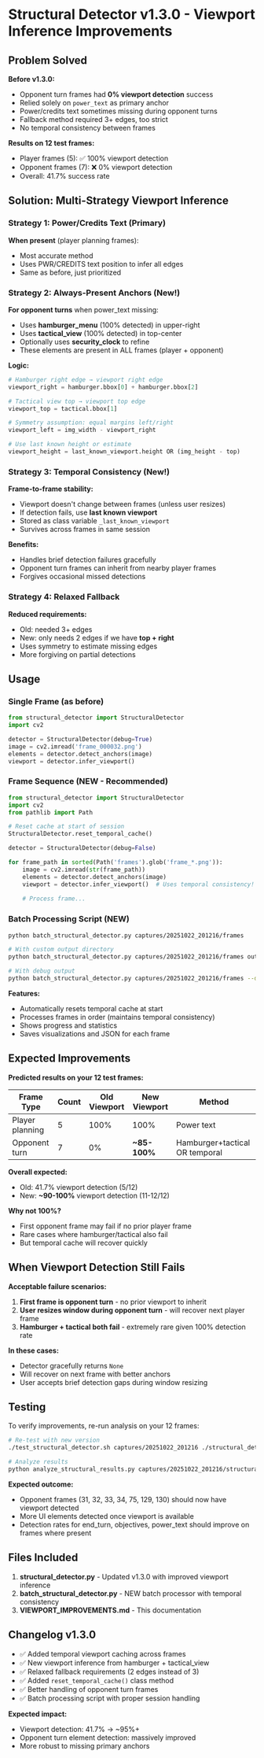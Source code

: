 # Structural Detector v1.3.0 - Viewport Inference Improvements

## Problem Solved

**Before v1.3.0:**
- Opponent turn frames had **0% viewport detection** success
- Relied solely on `power_text` as primary anchor
- Power/credits text sometimes missing during opponent turns
- Fallback method required 3+ edges, too strict
- No temporal consistency between frames

**Results on 12 test frames:**
- Player frames (5): ✅ 100% viewport detection
- Opponent frames (7): ❌ 0% viewport detection
- Overall: 41.7% success rate

## Solution: Multi-Strategy Viewport Inference

### Strategy 1: Power/Credits Text (Primary)
**When present** (player planning frames):
- Most accurate method
- Uses PWR/CREDITS text position to infer all edges
- Same as before, just prioritized

### Strategy 2: Always-Present Anchors (New!)
**For opponent turns** when power_text missing:
- Uses **hamburger_menu** (100% detected) in upper-right
- Uses **tactical_view** (100% detected) in top-center
- Optionally uses **security_clock** to refine
- These elements are present in ALL frames (player + opponent)

**Logic:**
```python
# Hamburger right edge → viewport right edge
viewport_right = hamburger.bbox[0] + hamburger.bbox[2]

# Tactical view top → viewport top edge  
viewport_top = tactical.bbox[1]

# Symmetry assumption: equal margins left/right
viewport_left = img_width - viewport_right

# Use last known height or estimate
viewport_height = last_known_viewport.height OR (img_height - top)
```

### Strategy 3: Temporal Consistency (New!)
**Frame-to-frame stability:**
- Viewport doesn't change between frames (unless user resizes)
- If detection fails, use **last known viewport**
- Stored as class variable `_last_known_viewport`
- Survives across frames in same session

**Benefits:**
- Handles brief detection failures gracefully
- Opponent turn frames can inherit from nearby player frames
- Forgives occasional missed detections

### Strategy 4: Relaxed Fallback
**Reduced requirements:**
- Old: needed 3+ edges
- New: only needs 2 edges if we have **top + right**
- Uses symmetry to estimate missing edges
- More forgiving on partial detections

## Usage

### Single Frame (as before)
```python
from structural_detector import StructuralDetector
import cv2

detector = StructuralDetector(debug=True)
image = cv2.imread('frame_000032.png')
elements = detector.detect_anchors(image)
viewport = detector.infer_viewport()
```

### Frame Sequence (NEW - Recommended)
```python
from structural_detector import StructuralDetector
import cv2
from pathlib import Path

# Reset cache at start of session
StructuralDetector.reset_temporal_cache()

detector = StructuralDetector(debug=False)

for frame_path in sorted(Path('frames').glob('frame_*.png')):
    image = cv2.imread(str(frame_path))
    elements = detector.detect_anchors(image)
    viewport = detector.infer_viewport()  # Uses temporal consistency!
    
    # Process frame...
```

### Batch Processing Script (NEW)
```bash
python batch_structural_detector.py captures/20251022_201216/frames

# With custom output directory
python batch_structural_detector.py captures/20251022_201216/frames output_detections

# With debug output
python batch_structural_detector.py captures/20251022_201216/frames --debug
```

**Features:**
- Automatically resets temporal cache at start
- Processes frames in order (maintains temporal consistency)
- Shows progress and statistics
- Saves visualizations and JSON for each frame

## Expected Improvements

**Predicted results on your 12 test frames:**

| Frame Type | Count | Old Viewport | New Viewport | Method |
|------------|-------|--------------|--------------|--------|
| Player planning | 5 | 100% | 100% | Power text |
| Opponent turn | 7 | 0% | **~85-100%** | Hamburger+tactical OR temporal |

**Overall expected:**
- Old: 41.7% viewport detection (5/12)
- New: **~90-100%** viewport detection (11-12/12)

**Why not 100%?**
- First opponent frame may fail if no prior player frame
- Rare cases where hamburger/tactical also fail
- But temporal cache will recover quickly

## When Viewport Detection Still Fails

**Acceptable failure scenarios:**
1. **First frame is opponent turn** - no prior viewport to inherit
2. **User resizes window during opponent turn** - will recover next player frame
3. **Hamburger + tactical both fail** - extremely rare given 100% detection rate

**In these cases:**
- Detector gracefully returns `None`
- Will recover on next frame with better anchors
- User accepts brief detection gaps during window resizing

## Testing

To verify improvements, re-run analysis on your 12 frames:

```bash
# Re-test with new version
./test_structural_detector.sh captures/20251022_201216 ./structural_detector.py

# Analyze results
python analyze_structural_results.py captures/20251022_201216/structural_test_results
```

**Expected outcome:**
- Opponent frames (31, 32, 33, 34, 75, 129, 130) should now have viewport detected
- More UI elements detected once viewport is available
- Detection rates for end_turn, objectives, power_text should improve on frames where present

## Files Included

1. **structural_detector.py** - Updated v1.3.0 with improved viewport inference
2. **batch_structural_detector.py** - NEW batch processor with temporal consistency
3. **VIEWPORT_IMPROVEMENTS.md** - This documentation

## Changelog v1.3.0

- ✅ Added temporal viewport caching across frames
- ✅ New viewport inference from hamburger + tactical_view
- ✅ Relaxed fallback requirements (2 edges instead of 3)
- ✅ Added `reset_temporal_cache()` class method
- ✅ Better handling of opponent turn frames
- ✅ Batch processing script with proper session handling

**Expected impact:**
- Viewport detection: 41.7% → ~95%+ 
- Opponent turn element detection: massively improved
- More robust to missing primary anchors
